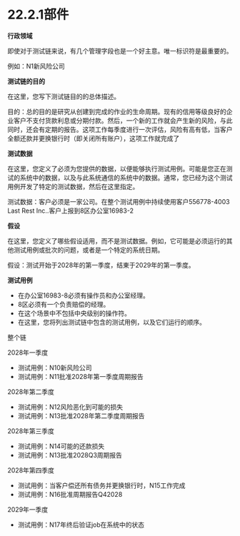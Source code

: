 # 22.2.1部件

**行政领域**

即使对于测试链来说，有几个管理字段也是一个好主意。唯一标识符是最重要的。

例如：N1新风险公司

**测试链的目的**

在这里，您写下测试链目的的总体描述。

目的：总的目的是研究从创建到完成的作业的生命周期。现有的信用等级良好的企业客户不支付货款利息或分期付款。然后，一个新的工作就会产生新的风险，与此同时，还会有定期的报告。这项工作每季度进行一次评估，风险有高有低，当客户全额还款并更换银行时（即关闭所有账户），这项工作就完成了

**测试数据**

在这里，您定义了必须为您提供的数据，以便能够执行测试用例。可能是您正在测试的系统中的数据，以及与此系统通信的系统中的数据。通常，您已经为这个测试用例开发了特定的测试数据，然后在这里指定。

测试数据：客户必须是一家公司。在整个测试用例中持续使用客户556778-4003 Last Rest Inc..客户上报到8区办公室16983-2

**假设**

在这里，您定义了哪些假设适用，而不是测试数据。例如，它可能是必须运行的其他测试用例或批次的问题，或者是一个特定的系统日期。

假设：测试开始于2028年的第一季度，结東于2029年的第一季度。

**测试用例**

- 在办公室16983-8必须有操作员和办公室经理。
- 8区必须有一个负责赔偿的经理。
- 在这个场景中不包括中央级别的操作符。
- 在这里，您将列出测试链中包含的测试用例，以及它们运行的顺序。

整个链

2028年一季度

- 测试用例：N10新风险公司
- 测试用例：N11批准2028年第一季度周期报告

2028年第二季度
- 测试用例：N12风险恶化到可能的损失
- 测试用例：N13批准2028年第二季度周期报告

2028年第三季度
- 测试用例：N14可能的还款损失
- 测试用例：N13批准2028Q3周期报告

2028年第四季度
- 测试用例：当客户偿还所有债务并更换银行时，N15工作完成
- 测试用例：N16批准周期报告Q42028

2029年一季度
- 测试用例：N17年终后验证job在系统中的状态

